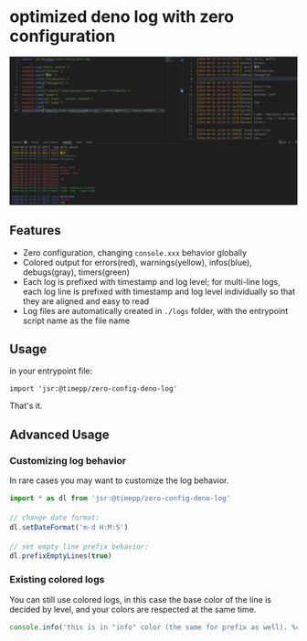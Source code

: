 # optimized deno log with zero configuration

![](screenshot.png)

## Features

- Zero configuration, changing `console.xxx` behavior globally
- Colored output for errors(red), warnings(yellow), infos(blue), debugs(gray), timers(green)
- Each log is prefixed with timestamp and log level; for multi-line logs, each log line is prefixed with timestamp and log level individually so that they are aligned and easy to read
- Log files are automatically created in `./logs` folder, with the entrypoint script name as the file name

## Usage

in your entrypoint file:
```
import 'jsr:@timepp/zero-config-deno-log'
```

That's it.

## Advanced Usage

### Customizing log behavior

In rare cases you may want to customize the log behavior.

```ts
import * as dl from 'jsr:@timepp/zero-config-deno-log'

// change date format:
dl.setDateFormat('m-d H:M:S')

// set empty line prefix behavior:
dl.prefixEmptyLines(true)

```

### Existing colored logs

You can still use colored logs, in this case the base color of the line is decided by level, and your colors are respected at the same time.

```ts
console.info('this is in "info" color (the same for prefix as well). %c and this is in "red" color', 'color: red')
```

